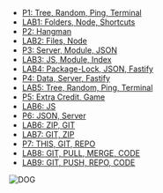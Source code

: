 <ul>
<li> <a href="https://superjack11.github.io/cit281-p1/"> P1: Tree, Random, Ping, Terminal</a></li>  
<li> <a href="https://superjack11.github.io/cit281-lab1/"> LAB1: Folders, Node, Shortcuts</a></li>
<li> <a href="https://superjack11.github.io/cit281-p2/"> P2: Hangman</a></li>
<li> <a href="https://superjack11.github.io/cit281-lab2/"> LAB2: Files, Node</a></li>
<li> <a href="https://superjack11.github.io/cit281-p3/"> P3: Server, Module, JSON</a></li>
<li> <a href="https://superjack11.github.io/cit281-lab3/"> LAB3: JS, Module, Index</a></li>
<li> <a href="https://superjack11.github.io/cit281-lab4/"> LAB4: Package-Lock, JSON, Fastify</a></li> 
<li> <a href="https://superjack11.github.io/cit281-p4/"> P4: Data, Server, Fastify</a></li>
<li> <a href="https://superjack11.github.io/cit281-lab5/"> LAB5: Tree, Random, Ping, Terminal</a></li>
<li> <a href="https://superjack11.github.io/cit281-p5/"> P5: Extra Credit, Game</a></li>
<li> <a href="https://superjack11.github.io/cit281-lab6/"> LAB6: JS</a></li>
<li> <a href="https://superjack11.github.io/cit281-p6/"> P6: JSON, Server</a></li>
<li> <a href="https://superjack11.github.io/cit281-lab6/"> LAB6: ZIP, GIT</a></li> 
<li> <a href="https://superjack11.github.io/cit281-lab7/"> LAB7: GIT, ZIP</a></li>
<li> <a href="https://superjack11.github.io/cit281-p7/"> P7: THIS, GIT, REPO</a></li>
<li> <a href="https://superjack11.github.io/cit281-lab8/"> LAB8: GIT, PULL, MERGE, CODE</a></li> 
<li> <a href="https://superjack11.github.io/cit281-lab9/"> LAB9: GIT, PUSH, REPO, CODE</a></li> 
</ul>

  ![DOG](https://encrypted-tbn0.gstatic.com/images?q=tbn:ANd9GcQab6Io-Ojknu5NRSaO7QhscT1H619NA2j7kB2EYu2tTh6_JCOIP5l0kVY8WhRy4_oinDw&usqp=CAU)
